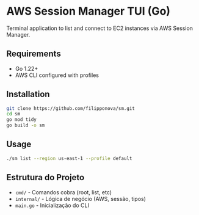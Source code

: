 # AWS Session Manager TUI (Go)

Terminal application to list and connect to EC2 instances via AWS Session Manager.

## Requirements

- Go 1.22+
- AWS CLI configured with profiles

## Installation

```bash
git clone https://github.com/filipponova/sm.git
cd sm
go mod tidy
go build -o sm
```

## Usage

```bash
./sm list --region us-east-1 --profile default
```

## Estrutura do Projeto

- `cmd/` - Comandos cobra (root, list, etc)
- `internal/` - Lógica de negócio (AWS, sessão, tipos)
- `main.go` - Inicialização do CLI
